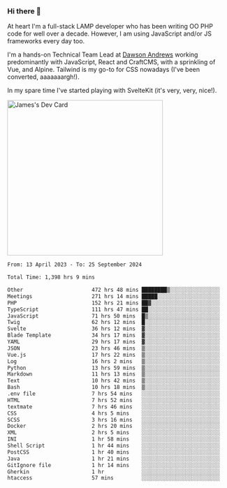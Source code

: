 ### Hi there 👋

<!--
**JamesNock/JamesNock** is a ✨ _special_ ✨ repository because its `README.md` (this file) appears on your GitHub profile.

Here are some ideas to get you started:

- 🔭 I’m currently working on ...
- 🌱 I’m currently learning ...
- 👯 I’m looking to collaborate on ...
- 🤔 I’m looking for help with ...
- 💬 Ask me about ...
- 📫 How to reach me: ...
- 😄 Pronouns: ...
- ⚡ Fun fact: ...
-->
At heart I'm a full-stack LAMP developer who has been writing OO PHP code for well over a decade. However, I am using JavaScript and/or JS frameworks every day too.

I'm a hands-on Technical Team Lead at [Dawson Andrews](https://www.dawsonandrews.com/) working predominantly with JavaScript, React and CraftCMS, with a sprinkling of Vue, and Alpine. Tailwind is my go-to for CSS nowadays (I've been converted, aaaaaaargh!).

In my spare time I've started playing with SvelteKit (it's very, very, nice!).

<a href="https://app.daily.dev/h2onock"><img src="https://api.daily.dev/devcards/v2/XQraFlxE3JPWOlcSuOB2K.png?type=default&r=18u" width="356" alt="James's Dev Card"/></a>

<!--START_SECTION:waka-->

```txt
From: 13 April 2023 - To: 25 September 2024

Total Time: 1,398 hrs 9 mins

Other                      472 hrs 48 mins ████████▒░░░░░░░░░░░░░░░░   33.82 %
Meetings                   271 hrs 14 mins █████░░░░░░░░░░░░░░░░░░░░   19.40 %
PHP                        152 hrs 21 mins ██▓░░░░░░░░░░░░░░░░░░░░░░   10.90 %
TypeScript                 111 hrs 47 mins ██░░░░░░░░░░░░░░░░░░░░░░░   08.00 %
JavaScript                 71 hrs 50 mins  █▒░░░░░░░░░░░░░░░░░░░░░░░   05.14 %
Twig                       62 hrs 12 mins  █░░░░░░░░░░░░░░░░░░░░░░░░   04.45 %
Svelte                     36 hrs 12 mins  ▓░░░░░░░░░░░░░░░░░░░░░░░░   02.59 %
Blade Template             34 hrs 17 mins  ▓░░░░░░░░░░░░░░░░░░░░░░░░   02.45 %
YAML                       29 hrs 17 mins  ▓░░░░░░░░░░░░░░░░░░░░░░░░   02.10 %
JSON                       23 hrs 46 mins  ▒░░░░░░░░░░░░░░░░░░░░░░░░   01.70 %
Vue.js                     17 hrs 22 mins  ▒░░░░░░░░░░░░░░░░░░░░░░░░   01.24 %
Log                        16 hrs 2 mins   ▒░░░░░░░░░░░░░░░░░░░░░░░░   01.15 %
Python                     13 hrs 59 mins  ▒░░░░░░░░░░░░░░░░░░░░░░░░   01.00 %
Markdown                   11 hrs 13 mins  ▒░░░░░░░░░░░░░░░░░░░░░░░░   00.80 %
Text                       10 hrs 42 mins  ▒░░░░░░░░░░░░░░░░░░░░░░░░   00.77 %
Bash                       10 hrs 18 mins  ▒░░░░░░░░░░░░░░░░░░░░░░░░   00.74 %
.env file                  7 hrs 54 mins   ░░░░░░░░░░░░░░░░░░░░░░░░░   00.57 %
HTML                       7 hrs 52 mins   ░░░░░░░░░░░░░░░░░░░░░░░░░   00.56 %
textmate                   7 hrs 46 mins   ░░░░░░░░░░░░░░░░░░░░░░░░░   00.56 %
CSS                        4 hrs 5 mins    ░░░░░░░░░░░░░░░░░░░░░░░░░   00.29 %
SCSS                       3 hrs 16 mins   ░░░░░░░░░░░░░░░░░░░░░░░░░   00.23 %
Docker                     2 hrs 20 mins   ░░░░░░░░░░░░░░░░░░░░░░░░░   00.17 %
XML                        2 hrs 5 mins    ░░░░░░░░░░░░░░░░░░░░░░░░░   00.15 %
INI                        1 hr 58 mins    ░░░░░░░░░░░░░░░░░░░░░░░░░   00.14 %
Shell Script               1 hr 44 mins    ░░░░░░░░░░░░░░░░░░░░░░░░░   00.12 %
PostCSS                    1 hr 40 mins    ░░░░░░░░░░░░░░░░░░░░░░░░░   00.12 %
Java                       1 hr 21 mins    ░░░░░░░░░░░░░░░░░░░░░░░░░   00.10 %
GitIgnore file             1 hr 14 mins    ░░░░░░░░░░░░░░░░░░░░░░░░░   00.09 %
Gherkin                    1 hr            ░░░░░░░░░░░░░░░░░░░░░░░░░   00.07 %
htaccess                   57 mins         ░░░░░░░░░░░░░░░░░░░░░░░░░   00.07 %
```

<!--END_SECTION:waka-->
